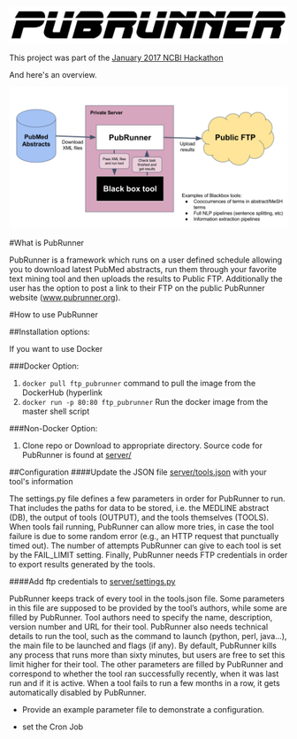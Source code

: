 ![Logo](logo.png)

This project was part of the [January 2017 NCBI Hackathon](https://www.ncbi.nlm.nih.gov/news/11-17-2016-biomedical-informatics-hackathon/)

And here's an overview.

![Overview diagram](overview.png)

#What is PubRunner

PubRunner is a framework which runs on a user defined schedule allowing you to download latest PubMed abstracts,
run them through your favorite text mining tool and then uploads the results to Public FTP. Additionally the user has the option to post a link to their FTP on the public PubRunner website (www.pubrunner.org).

#How to use PubRunner

##Installation options:

If you want to use Docker

###Docker Option:
  1. `docker pull ftp_pubrunner` command to pull the image from the DockerHub (hyperlink
  2. `docker run -p 80:80 ftp_pubrunner` Run the docker image from the master shell script


###Non-Docker Option:

1. Clone repo or Download to appropriate directory.
    Source code for PubRunner is found at [server/](server/)

##Configuration
####Update the JSON file [server/tools.json](https://github.com/NCBI-Hackathons/PubRunner/blob/master/server/tools.json) with your tool's information

The settings.py file defines a few parameters in order for PubRunner to run. That includes the paths for data to be     stored, i.e. the MEDLINE abstract (DB), the output of tools (OUTPUT), and the tools themselves (TOOLS). When tools fail running, PubRunner can allow more tries, in case the tool failure is due to some random error (e.g., an HTTP request that punctually timed out). The number of attempts PubRunner can give to each tool is set by the FAIL_LIMIT setting. Finally, PubRunner needs FTP credentials in order to export results generated by the tools. 

####Add ftp credentials to [server/settings.py](server/settings.py)

PubRunner keeps track of every tool in the tools.json file. Some parameters in this file are supposed to be provided by the tool’s authors, while some are filled by PubRunner. Tool authors need to specify the name, description, version number and URL for their tool. PubRunner also needs technical details to run the tool, such as the command to launch (python, perl, java…), the main file to be launched and flags (if any). By default, PubRunner kills any process that runs more than sixty minutes, but users are free to set this limit higher for their tool. The other parameters are filled by PubRunner and correspond to whether the tool ran successfully recently, when it was last run and if it is active. When a tool fails to run a few months in a row, it gets automatically disabled by PubRunner.  
  - Provide an example parameter file to demonstrate a configuration.

  - set the Cron Job

